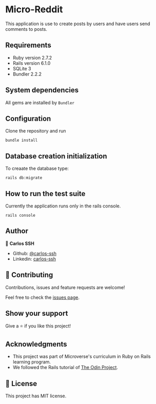 # Micro-Reddit

This application is use to create posts by users and have users send comments to posts.

## Requirements
- Ruby version 2.7.2
- Rails version 6.1.0
- SQLite 3
- Bundler 2.2.2

## System dependencies
  
  All gems are installed by `Bundler`
  
## Configuration

Clone the repository and run 

  `bundle install`

## Database creation initialization

To creaate the database type:
  
  `rails db:migrate`

## How to run the test suite

Currently the application runs only in the rails console.

  `rails console`

## Author

👤 **Carlos SSH**

- Github: [@carlos-ssh](https://github.com/carlos-ssh)
- Linkedin: [carlos-ssh](https://www.linkedin.com/in/carlos-ssh/) 

## 🤝 Contributing

Contributions, issues and feature requests are welcome!

Feel free to check the [issues page](issues/).

## Show your support

Give a ⭐️ if you like this project!

## Acknowledgments

- This project was part of Microverse's curriculum in Ruby on Rails learning program.
- We followed the Rails tutorial of [The Odin Project](https://theodinproject.com/).

## 📝 License

This project has MIT license.
